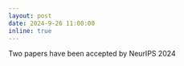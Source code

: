 ```yaml
---
layout: post
date: 2024-9-26 11:00:00
inline: true
---
```


Two papers have been accepted by NeurIPS 2024